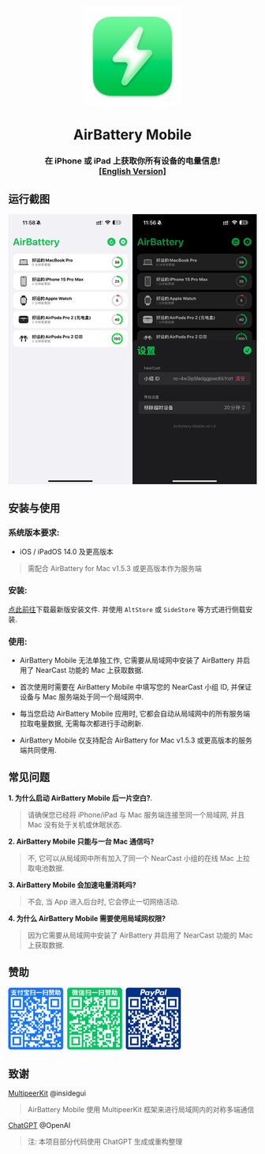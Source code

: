 # 
<p align="center">
<img src="./img/icon_128x128@2x.png" width="200" height="200" />
<h1 align="center">AirBattery Mobile</h1>
<h3 align="center">在 iPhone 或 iPad 上获取你所有设备的电量信息!<br><a href="./README.md">[English Version]</a></h3> 
</p>

## 运行截图
<p align="center">
<img alt="Screenshots" src="./img/preview_zh.png" width="645"/>
</p>

## 安装与使用
### 系统版本要求:
- iOS / iPadOS 14.0 及更高版本  

> 需配合 AirBattery for Mac v1.5.3 或更高版本作为服务端

### 安装:
[点此前往](../../releases/latest)下载最新版安装文件. 并使用 `AltStore` 或 `SideStore` 等方式进行侧载安装.  

### 使用:
- AirBattery Mobile 无法单独工作, 它需要从局域网中安装了 AirBattery 并启用了 NearCast 功能的 Mac 上获取数据.  

- 首次使用时需要在 AirBattery Mobile 中填写您的 NearCast 小组 ID, 并保证设备与 Mac 服务端处于同一个局域网中. 
- 每当您启动 AirBattery Mobile 应用时, 它都会自动从局域网中的所有服务端拉取电量数据, 无需每次都进行手动刷新. 
- AirBattery Mobile 仅支持配合 AirBattery for Mac v1.5.3 或更高版本的服务端共同使用.  

## 常见问题
**1. 为什么启动 AirBattery Mobile 后一片空白?**.
> 请确保您已经将 iPhone/iPad 与 Mac 服务端连接至同一个局域网, 并且 Mac 没有处于关机或休眠状态.  

**2. AirBattery Mobile 只能与一台 Mac 通信吗?**  
> 不, 它可以从局域网中所有加入了同一个 NearCast 小组的在线 Mac 上拉取电池数据.  

**3. AirBattery Mobile 会加速电量消耗吗?**
> 不会, 当 App 进入后台时, 它会停止一切网络活动.  

**4. 为什么 AirBattery Mobile 需要使用局域网权限?**  
> 因为它需要从局域网中安装了 AirBattery 并启用了 NearCast 功能的 Mac 上获取数据.  

## 赞助
<img src="./img/donate.png" width="350"/>

## 致谢 
[MultipeerKit](https://github.com/insidegui/MultipeerKit) @insidegui  
> AirBattery Mobile 使用 MultipeerKit 框架来进行局域网内的对称多端通信   

[ChatGPT](https://chat.openai.com) @OpenAI  
> 注: 本项目部分代码使用 ChatGPT 生成或重构整理
